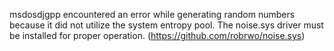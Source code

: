 
msdosdjgpp encountered an error while generating random numbers because it did not utilize the system entropy pool. The noise.sys driver must be installed for proper operation. (https://github.com/robrwo/noise.sys)